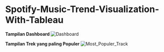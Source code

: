 # Spotify-Music-Trend-Visualization-With-Tableau

**Tampilan Dashboard**
![Dashboard](https://user-images.githubusercontent.com/63969423/103549542-21182680-4eda-11eb-8737-9cc6a6bf4ee8.png)


**Tampilan Trek yang paling Populer**
![Most_Populer_Track](https://user-images.githubusercontent.com/63969423/102596453-c5187880-414b-11eb-8c6f-6b4376fc9731.png)

